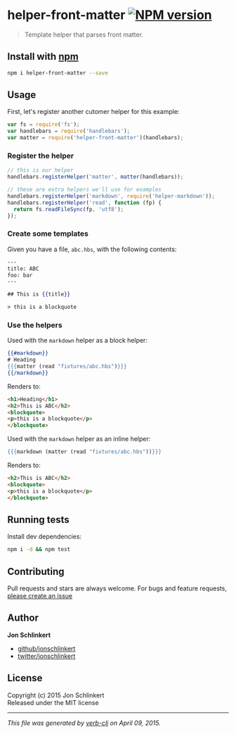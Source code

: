 # helper-front-matter [![NPM version](https://badge.fury.io/js/helper-front-matter.svg)](http://badge.fury.io/js/helper-front-matter)

> Template helper that parses front matter.

## Install with [npm](npmjs.org)

```bash
npm i helper-front-matter --save
```

## Usage

First, let's register another cutomer helper for this example:

```js
var fs = require('fs');
var handlebars = require('handlebars');
var matter = require('helper-front-matter')(handlebars);
```

### Register the helper

```js
// this is our helper
handlebars.registerHelper('matter', matter(handlebars));

// these are extra helpers we'll use for examples
handlebars.registerHelper('markdown', require('helper-markdown'));
handlebars.registerHelper('read', function (fp) {
  return fs.readFileSync(fp, 'utf8');
});
```

### Create some templates

Given you have a file, `abc.hbs`, with the following contents:

```handlebars
---
title: ABC
foo: bar
---

## This is {{title}}

> this is a blockquote
```

### Use the helpers

Used with the `markdown` helper as a block helper:

```handlebars
{{#markdown}}
# Heading
{{{matter (read "fixtures/abc.hbs")}}}
{{/markdown}}
```

Renders to:

```html
<h1>Heading</h1>
<h2>This is ABC</h2>
<blockquote>
<p>this is a blockquote</p>
</blockquote>
```

Used with the `markdown` helper as an inline helper:

```handlebars
{{{markdown (matter (read "fixtures/abc.hbs"))}}}
```

Renders to:

```html
<h2>This is ABC</h2>
<blockquote>
<p>this is a blockquote</p>
</blockquote>
```


## Running tests
Install dev dependencies:

```bash
npm i -d && npm test
```

## Contributing
Pull requests and stars are always welcome. For bugs and feature requests, [please create an issue](https://github.com/helpers/helper-front-matter/issues)

## Author

**Jon Schlinkert**

+ [github/jonschlinkert](https://github.com/jonschlinkert)
+ [twitter/jonschlinkert](http://twitter.com/jonschlinkert) 

## License
Copyright (c) 2015 Jon Schlinkert  
Released under the MIT license

***

_This file was generated by [verb-cli](https://github.com/assemble/verb-cli) on April 09, 2015._
